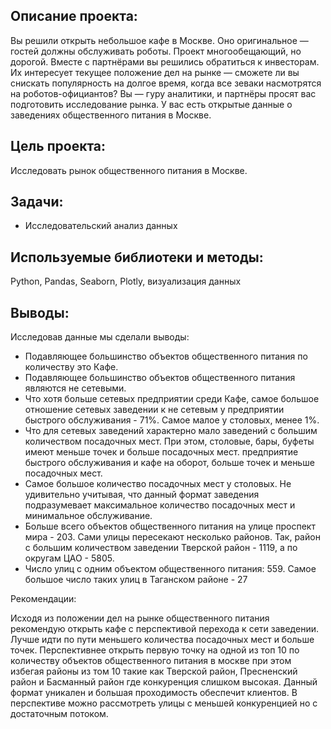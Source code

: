 ## Описание проекта: 

Вы решили открыть небольшое кафе в Москве. Оно оригинальное — гостей должны обслуживать роботы. Проект многообещающий, но дорогой. Вместе с партнёрами вы решились обратиться к инвесторам. Их интересует текущее положение дел на рынке — сможете ли вы снискать популярность на долгое время, когда все зеваки насмотрятся на роботов-официантов? Вы — гуру аналитики, и партнёры просят вас подготовить исследование рынка. У вас есть открытые данные о заведениях общественного питания в Москве.

## Цель проекта:

Исследовать рынок общественного питания в Москве.

## Задачи:

* Исследовательский анализ данных

## Используемые библиотеки и методы:


Python, 
Pandas, 
Seaborn, 
Plotly, 
визуализация данных

## Выводы:

Исследовав данные мы сделали выводы:
* Подавляющее большинство объектов общественного питания по количеству это Кафе.
* Подавляющее большинство объектов общественного питания являются не сетевыми.
* Что хотя больше сетевых предприятии среди Кафе, самое большое отношение сетевых заведении к не сетевым у предприятии быстрого обслуживания - 71%. Самое малое у столовых, менее 1%.
* Что для сетевых заведений характерно мало заведений с большим количеством посадочных мест. При этом, столовые, бары, буфеты имеют меньше точек и больше посадочных мест. предприятие быстрого обслуживания и кафе на оборот, больше точек и меньше посадочных мест.
* Самое большое количество посадочных мест у столовых. Не удивительно учитывая, что данный формат заведения подразумевает максимальное количество посадочных мест и минимальное обслуживание.
* Больше всего объектов общественного питания на улице проспект мира - 203. Сами улицы пересекают несколько районов. Так, район с большим количеством заведении Тверской район - 1119, а по округам ЦАО - 5805.
* Число улиц с одним объектом общественного питания: 559. Самое большое число таких улиц в Таганском районе - 27

Рекомендации: 

Исходя из положении дел на рынке общественного питания рекомендую открыть кафе с перспективой перехода к сети заведении. Лучше идти по пути меньшего количества посадочных мест и больше точек. Перспективнее открыть первую точку на одной из топ 10 по количеству объектов общественного питания в москве при этом избегая районы из том 10 такие как Тверской район, Пресненский район и Басманный район где конкуренция слишком высокая. Данный формат уникален и большая проходимость обеспечит клиентов. В перспективе можно рассмотреть улицы с меньшей конкуренцией но с достаточным потоком.
